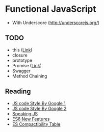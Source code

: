 # Functional JavaScript

- With Underscore (http://underscorejs.org/)

## TODO

- this ([Link](https://developer.mozilla.org/ko/docs/Web/JavaScript/Reference/Operators/this))
- closure
- prototype
- Promise ([Link](http://programmingsummaries.tistory.com/325))
- Swagger
- Method Chaining

## Reading

- [JS code Style By Google 1](https://google.github.io/styleguide/jsguide.html#introduction)
- [JS code Style By Google 2](https://google.github.io/styleguide/javascriptguide.xml?showone=var#var)
- [Speaking JS](http://speakingjs.com/es5)
- [ES6 New Features](http://es6-features.org/)
- [ES Compactibility Table](http://kangax.github.io/compat-table/esnext/)